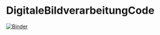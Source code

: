 # DigitaleBildverarbeitungCode

[![Binder](https://mybinder.org/badge_logo.svg)](https://mybinder.org/v2/gh/nikolasgross/DigitaleBildverarbeitungCode/main?labpath=NeuronalNets.ipynb)

